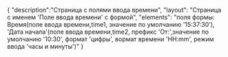 {
"description":"Страница с полями ввода времени",
"layout": "Страница с именем 'Поле ввода времени' с формой",
"elements": "поля формы: Время(поле ввода времени,time1, значение по умолчанию '15:37:30'), 
'Дата начала'(поле ввода времени,time2, префикс 'От:',значение по умолчанию '10:30', формат 'цифры', вормат времени 'HH:mm', режим ввода 'часы и минуты')"
}